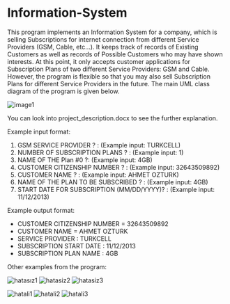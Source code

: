# Information-System

This program implements an Information System for a company, which is selling Subscriptions for internet connection from different Service Providers (GSM, Cable, etc…). 
It keeps track of records of Existing Customers as well as records of Possible Customers who may have shown interests. At this point, it only accepts customer applications for Subscription Plans of two different Service Providers: GSM and Cable. 
However, the program is flexible so that you may also sell Subscription Plans for different Service Providers in the future. 
The main UML class diagram of the program is given below.

![image1](https://github.com/gulsoy83/Information-System/assets/46426033/ca41add4-e17c-41dc-8cdc-32aa9f9f587a)

You can look into project_description.docx to see the further explanation.

Example input format:
1. GSM SERVICE PROVIDER ? :  (Example input: TURKCELL)
2.	NUMBER OF SUBSCRIPTION PLANS ? : (Example input: 1)
3.	NAME OF THE Plan #0 ?:  (Example input: 4GB) 
4.	CUSTOMER CITIZENSHIP NUMBER ? : (Example input: 32643509892)
5.	CUSTOMER NAME ? :  (Example input: AHMET OZTURK)
6.	NAME OF THE PLAN TO BE SUBSCRIBED ? : (Example input: 4GB)
7.	START DATE FOR SUBSCRIPTION (MM/DD/YYYY)? : (Example input: 11/12/2013)

Example output format:
* CUSTOMER CITIZENSHIP NUMBER = 32643509892
* CUSTOMER NAME = AHMET OZTURK
* SERVICE PROVIDER : TURKCELL
* SUBSCRIPTION START DATE : 11/12/2013 
* SUBSCRIPTION PLAN NAME : 4GB


Other examples from the program: 

![hatasız1](https://github.com/gulsoy83/Information-System/assets/46426033/d7c7480d-bd16-46b3-b900-7b9e2f7eefd4)
![hatasiz2](https://github.com/gulsoy83/Information-System/assets/46426033/a9438702-432d-4fe9-a3b5-93be9e375cc2)
![hatasiz3](https://github.com/gulsoy83/Information-System/assets/46426033/d3beeb90-56eb-49bd-a8ff-e22d46877887)

![hatali1](https://github.com/gulsoy83/Information-System/assets/46426033/582c71a0-025e-4b47-af72-294eae97fdd7)
![hatali2](https://github.com/gulsoy83/Information-System/assets/46426033/f18de64a-9794-49b9-b1d9-943e3e70c932)
![hatali3](https://github.com/gulsoy83/Information-System/assets/46426033/650bfc14-174c-4087-a056-0ac15943bcd3)

